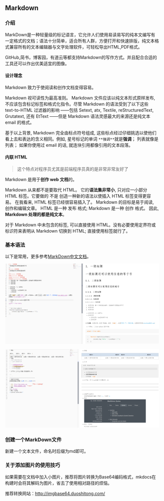 
## Markdown
### 介绍
MarkDown是一种轻量级的标记语言，它允许人们使用易读易写的纯本文编写有一定格式的文档；语法十分简单，适合所有人群，方便打开和快速排版，纯文本格式兼容所有的文本编辑器与文字处理软件，可轻松导出HTML,PDF格式。

GitHub,简书，博客园，有道云等都支持Markdown的写作方式。并且配合合适的工具还可以作出优美适宜的图像。

#### 设计理念
Markdown 致力于使阅读和创作文档变得容易。

Markdown 视可读性为最高准则。 Markdown 文件应该以纯文本形式原样发布, 不应该包含标记标签和格式化指令。尽管 Markdown 的语法受到了以下这些 text-to-HTML 过滤器的影响 ——包括 Setext, atx, Textile, reStructuredText, Grutatext, 还有 EtText ——但是 Markdown 语法灵感最大的来源还是纯文本 email 的格式。

基于以上背景, Markdown 完全由标点符号组成, 这些标点经过仔细挑选以使他们看上去和表达的含义相同。例如, 星号标记的单词 `**强调**`就是**强调**； 列表就像是列表； 如果你使用过 email 的话, 就连块引用都像引用的文本段落。

#### 内联 HTML
> 这个特点对程序员尤其是前端程序员真的是非常非常友好了

Markdown 是用于**创作 web 文档**的。

Markdown 从来都不是要取代 HTML。 它的**语法集非常小**, 只对应一小部分 HTML 标签。它要做的 不是 创造一种新的语法以使插入 HTML 标签变得更容易。 在我看来, HTML 标签已经很容易插入了。 Markdown 的目标是易于阅读, 创作和编辑文章。 HTML 是一种 发布 格式; Markdown 是一种 创作 格式。 因此, **Markdown 处理的都是纯文本**。

对于 Markdown 中未包含的标签, 可以直接使用 HTML。没有必要使用定界符或标识符来表明从 Markdown 切换到 HTML; 直接使用标签就行了。

### 基本语法
以下是常用，更多参考[MarkDown中文文档](https://markdown-zh.readthedocs.io)。

![grammar](../img/grammar.png)

![grammar2](../img/grammar2.png)

###  创建一个MarkDown文件
新建一个文本文件，命名时后缀为md即可。

### 关于添加图片的使用技巧
如果需要在文档中加入小图片，推荐将图片转换为Base64编码格式，mkdocs在构建时会将其解码为图片，省去了使用相对路径的烦恼。

推荐转换网站：http://imgbase64.duoshitong.com/